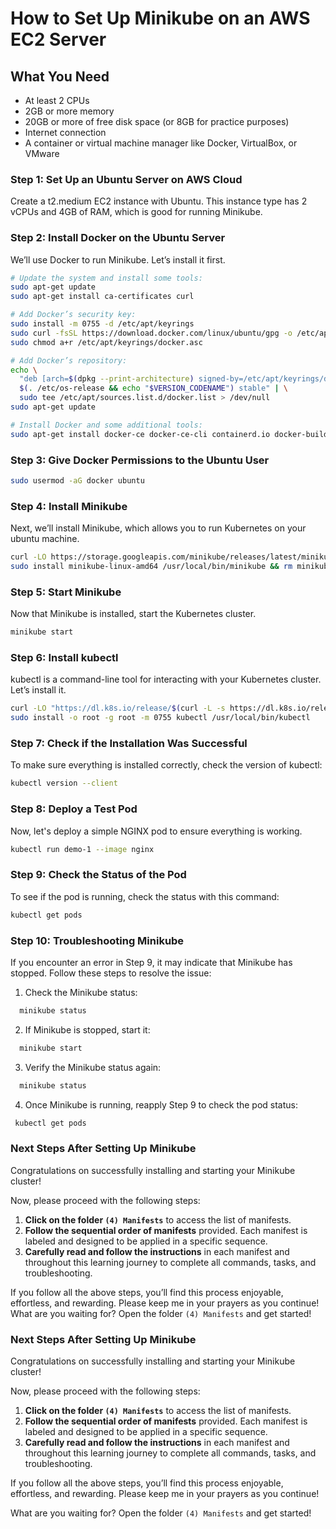 # How to Set Up Minikube on an AWS EC2 Server

## What You Need
- At least 2 CPUs
- 2GB or more memory
- 20GB or more of free disk space (or 8GB for practice purposes)
- Internet connection
- A container or virtual machine manager like Docker, VirtualBox, or VMware

### Step 1: Set Up an Ubuntu Server on AWS Cloud
Create a t2.medium EC2 instance with Ubuntu. This instance type has 2 vCPUs and 4GB of RAM, which is good for running Minikube.

### Step 2: Install Docker on the Ubuntu Server
We’ll use Docker to run Minikube. Let’s install it first.

```sh
# Update the system and install some tools:
sudo apt-get update
sudo apt-get install ca-certificates curl

# Add Docker’s security key:
sudo install -m 0755 -d /etc/apt/keyrings
sudo curl -fsSL https://download.docker.com/linux/ubuntu/gpg -o /etc/apt/keyrings/docker.asc
sudo chmod a+r /etc/apt/keyrings/docker.asc

# Add Docker’s repository:
echo \
  "deb [arch=$(dpkg --print-architecture) signed-by=/etc/apt/keyrings/docker.asc] https://download.docker.com/linux/ubuntu \
  $(. /etc/os-release && echo "$VERSION_CODENAME") stable" | \
  sudo tee /etc/apt/sources.list.d/docker.list > /dev/null
sudo apt-get update

# Install Docker and some additional tools:
sudo apt-get install docker-ce docker-ce-cli containerd.io docker-buildx-plugin docker-compose-plugin -y

```

### Step 3: Give Docker Permissions to the Ubuntu User 

```sh
sudo usermod -aG docker ubuntu
```

### Step 4: Install Minikube
Next, we’ll install Minikube, which allows you to run Kubernetes on your ubuntu machine.

```sh
curl -LO https://storage.googleapis.com/minikube/releases/latest/minikube-linux-amd64
sudo install minikube-linux-amd64 /usr/local/bin/minikube && rm minikube-linux-amd64
```
### Step 5: Start Minikube
Now that Minikube is installed, start the Kubernetes cluster.
```sh
minikube start
```
### Step 6: Install kubectl
kubectl is a command-line tool for interacting with your Kubernetes cluster. Let’s install it.
```sh
curl -LO "https://dl.k8s.io/release/$(curl -L -s https://dl.k8s.io/release/stable.txt)/bin/linux/amd64/kubectl"
sudo install -o root -g root -m 0755 kubectl /usr/local/bin/kubectl
```
### Step 7: Check if the Installation Was Successful
To make sure everything is installed correctly, check the version of kubectl:
```sh
kubectl version --client
```
### Step 8: Deploy a Test Pod
Now, let's deploy a simple NGINX pod to ensure everything is working.
```sh
kubectl run demo-1 --image nginx
```
### Step 9: Check the Status of the Pod
To see if the pod is running, check the status with this command:
```sh
kubectl get pods
```
### Step 10: Troubleshooting Minikube
If you encounter an error in Step 9, it may indicate that Minikube has stopped. Follow these steps to resolve the issue:

1. Check the Minikube status:
```sh
  minikube status
```

2. If Minikube is stopped, start it:
```sh
  minikube start
```

3. Verify the Minikube status again:
```sh
  minikube status
```

4. Once Minikube is running, reapply Step 9 to check the pod status:
```sh
 kubectl get pods
```

### Next Steps After Setting Up Minikube

Congratulations on successfully installing and starting your Minikube cluster!

Now, please proceed with the following steps:

1. **Click on the folder `(4) Manifests`** to access the list of manifests.
2. **Follow the sequential order of manifests** provided. Each manifest is labeled and designed to be applied in a specific sequence.
3. **Carefully read and follow the instructions** in each manifest and throughout this learning journey to complete all commands, tasks, and troubleshooting.

If you follow all the above steps, you’ll find this process enjoyable, effortless, and rewarding. Please keep me in your prayers as you continue!
What are you waiting for? Open the folder `(4) Manifests` and get started!
### Next Steps After Setting Up Minikube

Congratulations on successfully installing and starting your Minikube cluster!

Now, please proceed with the following steps:

1. **Click on the folder `(4) Manifests`** to access the list of manifests.
2. **Follow the sequential order of manifests** provided. Each manifest is labeled and designed to be applied in a specific sequence.
3. **Carefully read and follow the instructions** in each manifest and throughout this learning journey to complete all commands, tasks, and troubleshooting.

If you follow all the above steps, you’ll find this process enjoyable, effortless, and rewarding. Please keep me in your prayers as you continue!

What are you waiting for? Open the folder `(4) Manifests` and get started!

